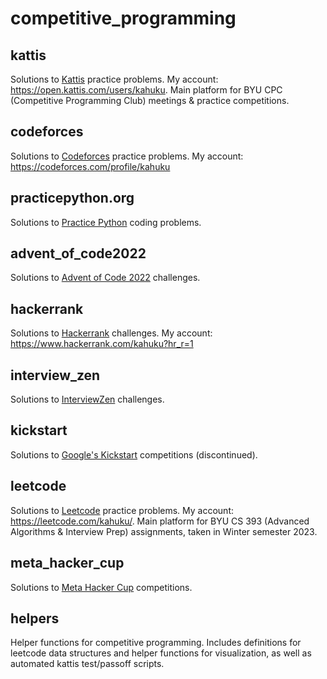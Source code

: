 # competitive_programming

## kattis
Solutions to [Kattis](http://open.kattis.com) practice problems. My account: <https://open.kattis.com/users/kahuku>.
Main platform for BYU CPC (Competitive Programming Club) meetings & practice competitions.

## codeforces
Solutions to [Codeforces](https://codeforces.com/) practice problems. My account: <https://codeforces.com/profile/kahuku>

## practicepython.org
Solutions to [Practice Python](https://www.practicepython.org/) coding problems.

## advent_of_code2022
Solutions to [Advent of Code 2022](https://adventofcode.com/2022) challenges. 

## hackerrank
Solutions to [Hackerrank](https://www.hackerrank.com/) challenges. My account: <https://www.hackerrank.com/kahuku?hr_r=1>

## interview_zen
Solutions to [InterviewZen](https://www.interviewzen.com/) challenges.

## kickstart
Solutions to [Google's Kickstart](https://codingcompetitions.withgoogle.com/kickstart) competitions (discontinued).

## leetcode
Solutions to [Leetcode](https://leetcode.com/explore/) practice problems. My account: <https://leetcode.com/kahuku/>.
Main platform for BYU CS 393 (Advanced Algorithms & Interview Prep) assignments, taken in Winter semester 2023.

## meta_hacker_cup
Solutions to [Meta Hacker Cup](https://www.facebook.com/codingcompetitions/hacker-cup/) competitions. 

## helpers
Helper functions for competitive programming. Includes definitions for leetcode data structures and helper functions for visualization, as well as automated kattis test/passoff scripts.
